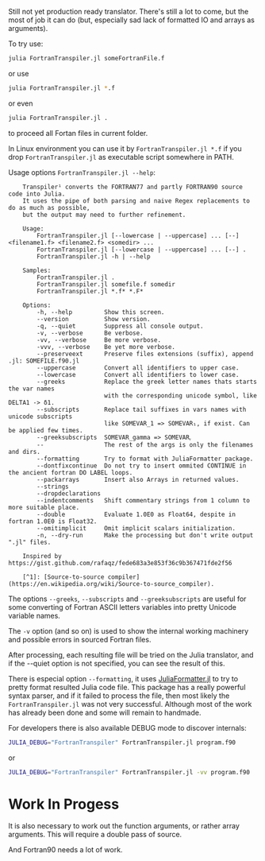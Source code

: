 Still not yet production ready translator. There's still a lot to come, but the most of job it can do
(but, especially sad lack of formatted IO and arrays as arguments).


To try use:
```sh
julia FortranTranspiler.jl someFortranFile.f
```

or use
```sh
julia FortranTranspiler.jl *.f
```

or even
```sh
julia FortranTranspiler.jl .
```
to proceed all Fortan files in current folder.

In Linux environment you can use it by `FortranTranspiler.jl *.f` if you drop `FortranTranspiler.jl` as executable script somewhere in PATH.

Usage options `FortranTranspiler.jl --help`:
```
    Transpiler¹ converts the FORTRAN77 and partly FORTRAN90 source code into Julia.
    It uses the pipe of both parsing and naive Regex replacements to do as much as possible,
    but the output may need to further refinement.

    Usage:
        FortranTranspiler.jl [--lowercase | --uppercase] ... [--] <filename1.f> <filename2.f> <somedir> ...
        FortranTranspiler.jl [--lowercase | --uppercase] ... [--] .
        FortranTranspiler.jl -h | --help

    Samples:
        FortranTranspiler.jl .
        FortranTranspiler.jl somefile.f somedir
        FortranTranspiler.jl *.f* *.F*

    Options:
        -h, --help         Show this screen.
        --version          Show version.
        -q, --quiet        Suppress all console output.
        -v, --verbose      Be verbose.
        -vv, --verbose     Be more verbose.
        -vvv, --verbose    Be yet more verbose.
        --preserveext      Preserve files extensions (suffix), append .jl: SOMEFILE.f90.jl
        --uppercase        Convert all identifiers to upper case.
        --lowercase        Convert all identifiers to lower case.
        --greeks           Replace the greek letter names thats starts the var names
                           with the corresponding unicode symbol, like DELTA1 -> δ1.
        --subscripts       Replace tail suffixes in vars names with unicode subscripts
                           like SOMEVAR_1 => SOMEVAR₁, if exist. Can be applied few times.
        --greeksubscripts  SOMEVAR_gamma => SOMEVARᵧ
        --                 The rest of the args is only the filenames and dirs.
        --formatting       Try to format with JuliaFormatter package.
        --dontfixcontinue  Do not try to insert ommited CONTINUE in the ancient fortran DO LABEL loops.
        --packarrays       Insert also Arrays in returned values.
        --strings
        --dropdeclarations
        --indentcomments   Shift commentary strings from 1 column to more suitable place.
        --double           Evaluate 1.0E0 as Float64, despite in fortran 1.0E0 is Float32.
        --omitimplicit     Omit implicit scalars initialization.
        -n, --dry-run      Make the processing but don't write output ".jl" files.

    Inspired by https://gist.github.com/rafaqz/fede683a3e853f36c9b367471fde2f56

    [^1]: [Source-to-source compiler](https://en.wikipedia.org/wiki/Source-to-source_compiler).
```

The options `--greeks`, `--subscripts` and `--greeksubscripts` are useful for
some converting of Fortran ASCII letters variables into pretty Unicode variable names.

The `-v` option (and so on) is used to show the internal working machinery and possible errors in sourced Fortran files.

After processing, each resulting file will be tried on the Julia translator,
and if the --quiet option is not specified, you can see the result of this.

There is especial option `--formatting`, it uses
[JuliaFormatter.jl](https://github.com/domluna/JuliaFormatter.jl) to try to pretty format
resulted Julia code file.
This package has a really powerful syntax parser, and if it failed to process the file,
then most likely the `FortranTranspiler.jl` was not very successful.
Although most of the work has already been done and some will remain to handmade.

For developers there is also available DEBUG mode to discover internals:
```sh
JULIA_DEBUG="FortranTranspiler" FortranTranspiler.jl program.f90
```
or
```sh
JULIA_DEBUG="FortranTranspiler" FortranTranspiler.jl -vv program.f90
```

# Work In Progess
It is also necessary to work out the function arguments, or rather array arguments. This will require a double pass of source.

And Fortran90 needs a lot of work.
